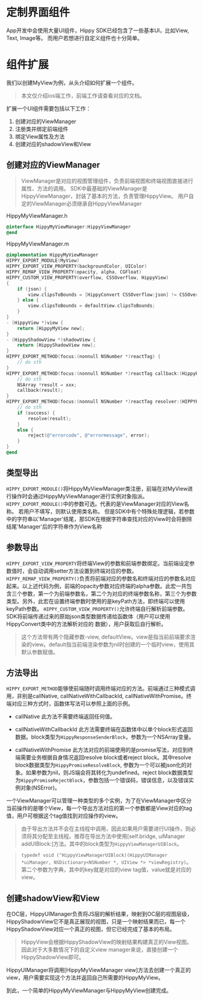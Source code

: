 # 定制界面组件

App开发中会使用大量UI组件，Hippy SDK已经包含了一些基本UI，比如View, Text, Image等。
而用户若想进行自定义组件也十分简单。

# 组件扩展

我们以创建MyView为例，从头介绍如何扩展一个组件。
>本文仅介绍ios端工作，前端工作请查看对应的文档。

扩展一个UI组件需要包括以下工作：

1. 创建对应的ViewManager
2. 注册类并绑定前端组件
3. 绑定View属性及方法
4. 创建对应的shadowView和View

## 创建对应的ViewManager

>ViewManager是对应的视图管理组件，负责前端视图和终端视图直接进行属性、方法的调用。
>SDK中最基础的ViewManager是HippyViewManager，封装了基本的方法，负责管理HippyView。
>用户自定的ViewManager必须继承自HippyViewManager

HippyMyViewManager.h

```objectivec
@interface HippyMyViewManager:HippyViewManager
@end
```

HippyMyViewManager.m

```objectivec
@implementation HippyMyViewManager
HIPPY_EXPORT_MODULE(MyView)
HIPPY_EXPORT_VIEW_PROPERTY(backgroundColor, UIColor)
HIPPY_REMAP_VIEW_PROPERTY(opacity, alpha, CGFloat)
HIPPY_CUSTOM_VIEW_PROPERTY(overflow, CSSOverflow, HippyView)
{
    if (json) {
        view.clipsToBounds = [HippyConvert CSSOverflow:json] != CSSOverflowVisible;
    } else {
        view.clipsToBounds = defaultView.clipsToBounds;
    }
}
- (HippyView *)view {
    return [HippyMyView new];
}
- (HippyShadowView *)shadowView {
    return [HippyShadowView new];
}
HIPPY_EXPORT_METHOD(focus:(nonnull NSNumber *)reactTag) {
    // do sth
}
HIPPY_EXPORT_METHOD(focus:(nonnull NSNumber *)reactTag callback:(HippyResponseSenderBlock)callback) {
    // do sth
    NSArray *result = xxx;
    callback(result);
}
HIPPY_EXPORT_METHOD(focus:(nonnull NSNumber *)reactTag resolver:(HIPPYPromiseResolveBlock)resolve rejecter:(HIPPYPromiseRejectBlock)reject) {
    // do sth
    if (success) {
        resolve(result);
    }
    else {
        reject(@"errorcode", @"errormessage", error);
    }
}
@end
```

## 类型导出

`HIPPY_EXPORT_MODULE()`将HippyMyViewManager类注册，前端在对MyView进行操作时会通过HippyMyViewManager进行实例对象指派。
`HIPPY_EXPORT_MODULE()`中的参数可选。代表的是ViewManager对应的View名称。
若用户不填写，则默认使用类名称。
但是SDK中有个特殊处理逻辑，若参数中的字符串以'Manager'结尾，那SDK在根据字符串查找对应的View时会将删除结尾'Manager'后的字符串作为View名称

## 参数导出

`HIPPY_EXPORT_VIEW_PROPERTY`将终端View的参数和前端参数绑定。当前端设定参数值时，会自动调用setter方法设置到终端对应的参数。
`HIPPY_REMAP_VIEW_PROPERTY()`负责将前端对应的参数名和终端对应的参数名对应起来。以上述代码为例，前端的opacity参数对应终端的alpha参数。此宏一共包含三个参数，第一个为前端参数名，第二个为对应的终端参数名称，第三个为参数类型。另外，此宏在设置终端参数时使用的是keyPath方法，即终端可以使用keyPath参数。
`HIPPY_CUSTOM_VIEW_PROPERTY()`允许终端自行解析前端参数。SDK将前端传递过来的原始json类型数据传递给函数体（用户可以使用HippyConvert类中的方法解析对应的 数据），用户获取后自行解析。
>这个方法带有两个隐藏参数-view, defaultView。view是指当前前端要求渲染的view。default指当前端渲染参数为nil时创建的一个临时view，使用其默认参数赋值。

## 方法导出

`HIPPY_EXPORT_METHOD`能够使前端随时调用终端对应的方法。前端通过三种模式调用，非别是callNative, callNativeWithCallbackId, callNativeWithPromise。终端对应三种方式时，函数体写法可以参照上面的示例。

* callNative 此方法不需要终端返回任何值。

* callNativeWithCallbackId 此方法需要终端在函数体中以单个block形式返回数据。block类型为`HippyResponseSenderBlock`，参数为一个NSArray变量。

* callNativeWithPromise 此方法对应的前端使用的是promise写法，对应到终端需要业务根据自身情况返回resolve block或者reject block。其中resolve block数据类型为`HippyPromiseResolveBlock`, 参数为一个可以被json化的对象。如果参数为nil，则JS端会将其转化为undefined。reject block数据类型为`HippyPromiseRejectBlock`，参数包括一个错误码，错误信息，以及错误实例对象(NSError)。

一个ViewManager可以管理一种类型的多个实例，为了在ViewManager中区分当前操作的是哪个View，每一个导出方法对应的第一个参数都是View对应的tag值，用户可根据这个tag值找到对应操作的view。

> 由于导出方法并不会在主线程中调用，因此如果用户需要进行UI操作，则必须将其分配至主线程。推荐在导出方法中使用[self.bridge, uiManager addUIBlock:]方法。其中的block类型为`HippyViewManagerUIBlock`。

> `typedef void (^HippyViewManagerUIBlock)(HippyUIManager *uiManager, NSDictionary<NSNumber *, UIView *> *viewRegistry)`。第二个参数为字典，其中的key就是对应的view tag值，value就是对应的view。

## 创建shadowView和View

在OC层，HippyUIManager负责将JS层的解析结果，映射到OC层的视图层级，HippyShadowView它不是真正展现的视图，只是一个映射结果而已，每一个HippyShadowView对应一个真正的视图，但它已经完成了基本的布局。
>HippyView会根据HippyShadowView的映射结果构建真正的View视图。因此对于大多数情况下的自定义view manager来说，直接创建一个HippyShadowView即可。

HippyUIManager将调用[HippyMyViewManager view]方法去创建一个真正的view，用户需要实现这个方法并返回自己所需要的HippyMyView。

到此，一个简单的HippyMyViewManager与HippyMyView创建完成。
